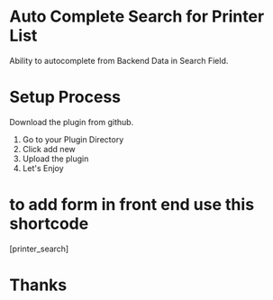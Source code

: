 # Auto Complete Search for Printer List
Ability to autocomplete from Backend Data in Search Field.
# Setup Process
Download the plugin from github.

1. Go to your Plugin Directory
2. Click add new
3. Upload the plugin
4. Let's Enjoy

# to add form in front end use this shortcode

[printer_search]

# Thanks

